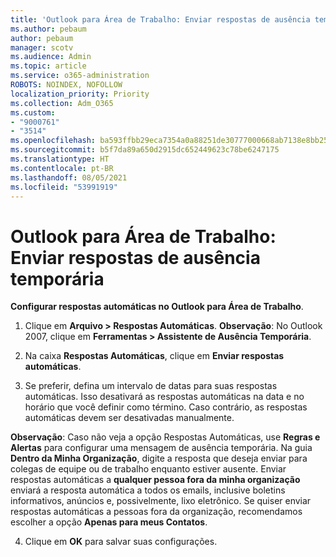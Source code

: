 ```yaml
---
title: 'Outlook para Área de Trabalho: Enviar respostas de ausência temporária'
ms.author: pebaum
author: pebaum
manager: scotv
ms.audience: Admin
ms.topic: article
ms.service: o365-administration
ROBOTS: NOINDEX, NOFOLLOW
localization_priority: Priority
ms.collection: Adm_O365
ms.custom:
- "9000761"
- "3514"
ms.openlocfilehash: ba593ffbb29eca7354a0a88251de30777000668ab7138e8bb2539dbf0f6431d7
ms.sourcegitcommit: b5f7da89a650d2915dc652449623c78be6247175
ms.translationtype: HT
ms.contentlocale: pt-BR
ms.lasthandoff: 08/05/2021
ms.locfileid: "53991919"
---
```

# <a name="outlook-desktop-send-out-of-office-replies"></a>Outlook para Área de Trabalho: Enviar respostas de ausência temporária

**Configurar respostas automáticas no Outlook para Área de Trabalho**.

1. Clique em **Arquivo > Respostas Automáticas**. **Observação**: No Outlook 2007, clique em **Ferramentas > Assistente de Ausência Temporária**.

2. Na caixa **Respostas Automáticas**, clique em **Enviar respostas automáticas**.

3. Se preferir, defina um intervalo de datas para suas respostas automáticas. Isso desativará as respostas automáticas na data e no horário que você definir como término. Caso contrário, as respostas automáticas devem ser desativadas manualmente.

**Observação**: Caso não veja a opção Respostas Automáticas, use **Regras e Alertas** para configurar uma mensagem de ausência temporária. Na guia **Dentro da Minha Organização**, digite a resposta que deseja enviar para colegas de equipe ou de trabalho enquanto estiver ausente. Enviar respostas automáticas a **qualquer pessoa fora da minha organização** enviará a resposta automática a todos os emails, inclusive boletins informativos, anúncios e, possivelmente, lixo eletrônico. Se quiser enviar respostas automáticas a pessoas fora da organização, recomendamos escolher a opção **Apenas para meus Contatos**.

4. Clique em **OK** para salvar suas configurações.
